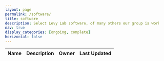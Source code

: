 ```yaml
---
layout: page
permalink: /software/
title: software
description: Select Levy Lab software, of many others our group is working on.
nav: true
display_categories: [ongoing, complete]
horizontal: false
---
```


<script src="https://cdn.tailwindcss.com"></script>

<script>
  function formatDate(date) {
    var hours = date.getHours();
    var minutes = date.getMinutes();
    var ampm = hours >= 12 ? 'pm' : 'am';
    hours = hours % 12;
    hours = hours ? hours : 12; // the hour '0' should be '12'
    minutes = minutes < 10 ? '0'+minutes : minutes;
    var strTime = hours + ':' + minutes + ' ' + ampm;
    return (date.getMonth()+1) + "/" + date.getDate() + "/" + date.getFullYear() + "  " + strTime;
  }

  fetch("https://api.github.com/users/jlevy44/repos").then(function(response) {
    return response.json();
  }).then(function(data) {
    console.log(data);
    var str = "";

    for (let i = 0; i < data.length; i++) {
      repo = data[i];

      let description = repo['description'];
      if (description == null){
        description = "";
      }

      let updated_at = formatDate(new Date(repo['updated_at']));

      str += `
        <tr>
          <td class="whitespace-nowrap border-b border-gray-200 py-4 pl-4 pr-3 text-sm font-medium text-gray-900 sm:pl-6 lg:pl-8"><a target="_blank" href=` + repo['html_url'] + `>` + repo['name'] + `</a></td>
          <td class="whitespace-normal border-b border-gray-200 px-3 py-4 text-sm text-gray-500 hidden sm:table-cell">` + description + `</td>
          <td class="whitespace-wrap border-b border-gray-200 py-4 pl-4 pr-3 text-sm font-medium text-gray-900 sm:pl-6 lg:pl-8"><a target="_blank" href=` + repo['owner']['html_url'] + `>` + repo['owner']['login'] + `</a></td>
          <td class="whitespace-nowrap border-b border-gray-200 px-3 py-4 text-sm text-gray-500 hidden sm:table-cell">` + updated_at + `</td>
        </tr>
      `
    }

    document.getElementById(
        'repos_table_body').innerHTML = str;

  }).catch(function() {
    console.log("Booo");
  });
</script>

<!-- This example requires Tailwind CSS v2.0+ -->
<div class="px-4 sm:px-6 lg:px-8">
  <!-- <div class="sm:flex sm:items-center">
    <div class="sm:flex-auto">
      <h1 class="text-xl font-semibold text-gray-900">Users</h1>
      <p class="mt-2 text-sm text-gray-700">A list of all the users in your account including their name, title, email and role.</p>
    </div>
    <div class="mt-4 sm:mt-0 sm:ml-16 sm:flex-none">
      <button type="button" class="inline-flex items-center justify-center rounded-md border border-transparent bg-indigo-600 px-4 py-2 text-sm font-medium text-white shadow-sm hover:bg-indigo-700 focus:outline-none focus:ring-2 focus:ring-indigo-500 focus:ring-offset-2 sm:w-auto">Add user</button>
    </div>
  </div> -->
  <div class="mt-8 flex flex-col">
    <div class="-my-2 -mx-4 sm:-mx-6 lg:-mx-8">
      <div class="inline-block min-w-full py-2 align-middle">
        <div class="shadow-sm ring-1 ring-black ring-opacity-5">
          <table class="min-w-full border-separate" style="border-spacing: 0">
            <thead class="bg-gray-50">
              <tr>
                <th scope="col" class="sticky top-0 z-10 border-b border-gray-300 bg-gray-50 bg-opacity-75 py-3.5 pl-4 pr-3 text-left text-sm font-semibold text-gray-900 backdrop-blur backdrop-filter sm:pl-6 lg:pl-8">Name</th>
                <th scope="col" class="sticky top-0 z-10 hidden border-b border-gray-300 bg-gray-50 bg-opacity-75 px-3 py-3.5 text-left text-sm font-semibold text-gray-900 backdrop-blur backdrop-filter sm:table-cell">Description</th>
                <th scope="col" class="sticky top-0 z-10 hidden border-b border-gray-300 bg-gray-50 bg-opacity-75 px-3 py-3.5 text-left text-sm font-semibold text-gray-900 backdrop-blur backdrop-filter lg:table-cell">Owner</th>
                <th scope="col" class="sticky top-0 z-10 border-b border-gray-300 bg-gray-50 bg-opacity-75 px-3 py-3.5 text-left text-sm font-semibold text-gray-900 backdrop-blur backdrop-filter">Last Updated</th>
                <!-- <th scope="col" class="sticky top-0 z-10 border-b border-gray-300 bg-gray-50 bg-opacity-75 px-3 py-3.5 text-left text-sm font-semibold text-gray-900 backdrop-blur backdrop-filter">License</th> -->
                <!-- <th scope="col" class="sticky top-0 z-10 border-b border-gray-300 bg-gray-50 bg-opacity-75 py-3.5 pr-4 pl-3 backdrop-blur backdrop-filter sm:pr-6 lg:pr-8">
                  <span class="sr-only">Edit</span>
                </th> -->
              </tr>
            </thead>
            <tbody id="repos_table_body" class="bg-white">
            </tbody>
          </table>
        </div>
      </div>
    </div>
  </div>
</div>
